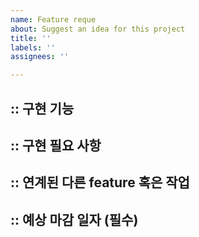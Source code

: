 ```yaml
---
name: Feature reque
about: Suggest an idea for this project
title: ''
labels: ''
assignees: ''

---
```


## :: 구현 기능

## :: 구현 필요 사항

## :: 연계된 다른 feature 혹은 작업

## :: 예상 마감 일자 (필수)
